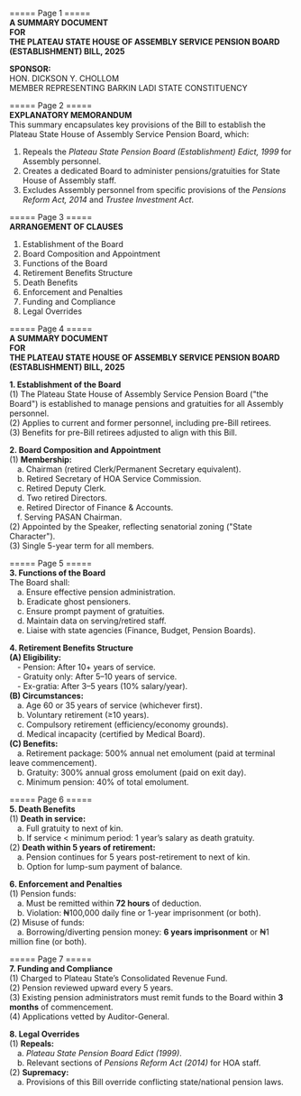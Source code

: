 ===== Page 1 =====  
**A SUMMARY DOCUMENT**  
**FOR**  
**THE PLATEAU STATE HOUSE OF ASSEMBLY SERVICE PENSION BOARD (ESTABLISHMENT) BILL, 2025**  

**SPONSOR:**  
HON. DICKSON Y. CHOLLOM  
MEMBER REPRESENTING BARKIN LADI STATE CONSTITUENCY  

===== Page 2 =====  
**EXPLANATORY MEMORANDUM**  
This summary encapsulates key provisions of the Bill to establish the Plateau State House of Assembly Service Pension Board, which:  
1. Repeals the *Plateau State Pension Board (Establishment) Edict, 1999* for Assembly personnel.  
2. Creates a dedicated Board to administer pensions/gratuities for State House of Assembly staff.  
3. Excludes Assembly personnel from specific provisions of the *Pensions Reform Act, 2014* and *Trustee Investment Act*.  

===== Page 3 =====  
**ARRANGEMENT OF CLAUSES**  
1. Establishment of the Board  
2. Board Composition and Appointment  
3. Functions of the Board  
4. Retirement Benefits Structure  
5. Death Benefits  
6. Enforcement and Penalties  
7. Funding and Compliance  
8. Legal Overrides  

===== Page 4 =====  
**A SUMMARY DOCUMENT**  
**FOR**  
**THE PLATEAU STATE HOUSE OF ASSEMBLY SERVICE PENSION BOARD (ESTABLISHMENT) BILL, 2025**  

**1. Establishment of the Board**  
(1) The Plateau State House of Assembly Service Pension Board ("the Board") is established to manage pensions and gratuities for all Assembly personnel.  
(2) Applies to current and former personnel, including pre-Bill retirees.  
(3) Benefits for pre-Bill retirees adjusted to align with this Bill.  

**2. Board Composition and Appointment**  
(1) **Membership:**  
 a. Chairman (retired Clerk/Permanent Secretary equivalent).  
 b. Retired Secretary of HOA Service Commission.  
 c. Retired Deputy Clerk.  
 d. Two retired Directors.  
 e. Retired Director of Finance & Accounts.  
 f. Serving PASAN Chairman.  
(2) Appointed by the Speaker, reflecting senatorial zoning ("State Character").  
(3) Single 5-year term for all members.  

===== Page 5 =====  
**3. Functions of the Board**  
The Board shall:  
 a. Ensure effective pension administration.  
 b. Eradicate ghost pensioners.  
 c. Ensure prompt payment of gratuities.  
 d. Maintain data on serving/retired staff.  
 e. Liaise with state agencies (Finance, Budget, Pension Boards).  

**4. Retirement Benefits Structure**  
**(A) Eligibility:**  
 - Pension: After 10+ years of service.  
 - Gratuity only: After 5–10 years of service.  
 - Ex-gratia: After 3–5 years (10% salary/year).  
**(B) Circumstances:**  
 a. Age 60 or 35 years of service (whichever first).  
 b. Voluntary retirement (≥10 years).  
 c. Compulsory retirement (efficiency/economy grounds).  
 d. Medical incapacity (certified by Medical Board).  
**(C) Benefits:**  
 a. Retirement package: 500% annual net emolument (paid at terminal leave commencement).  
 b. Gratuity: 300% annual gross emolument (paid on exit day).  
 c. Minimum pension: 40% of total emolument.  

===== Page 6 =====  
**5. Death Benefits**  
(1) **Death in service:**  
 a. Full gratuity to next of kin.  
 b. If service < minimum period: 1 year’s salary as death gratuity.  
(2) **Death within 5 years of retirement:**  
 a. Pension continues for 5 years post-retirement to next of kin.  
 b. Option for lump-sum payment of balance.  

**6. Enforcement and Penalties**  
(1) Pension funds:  
 a. Must be remitted within **72 hours** of deduction.  
 b. Violation: ₦100,000 daily fine or 1-year imprisonment (or both).  
(2) Misuse of funds:  
 a. Borrowing/diverting pension money: **6 years imprisonment** or ₦1 million fine (or both).  

===== Page 7 =====  
**7. Funding and Compliance**  
(1) Charged to Plateau State’s Consolidated Revenue Fund.  
(2) Pension reviewed upward every 5 years.  
(3) Existing pension administrators must remit funds to the Board within **3 months** of commencement.  
(4) Applications vetted by Auditor-General.  

**8. Legal Overrides**  
(1) **Repeals:**  
 a. *Plateau State Pension Board Edict (1999)*.  
 b. Relevant sections of *Pensions Reform Act (2014)* for HOA staff.  
(2) **Supremacy:**  
 a. Provisions of this Bill override conflicting state/national pension laws.  
